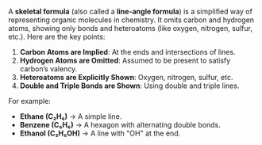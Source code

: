 A **skeletal formula** (also called a **line-angle formula**) is a simplified way of representing organic molecules in chemistry. It omits carbon and hydrogen atoms, showing only bonds and heteroatoms (like oxygen, nitrogen, sulfur, etc.). Here are the key points:

1. **Carbon Atoms are Implied**: At the ends and intersections of lines.
2. **Hydrogen Atoms are Omitted**: Assumed to be present to satisfy carbon’s valency.
3. **Heteroatoms are Explicitly Shown**: Oxygen, nitrogen, sulfur, etc.
4. **Double and Triple Bonds are Shown**: Using double and triple lines.

For example:
- **Ethane (C₂H₆)** → A simple line.
- **Benzene (C₆H₆)** → A hexagon with alternating double bonds.
- **Ethanol (C₂H₅OH)** → A line with "OH" at the end.
